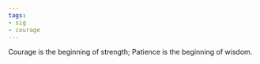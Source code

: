 ```yaml
---
tags:
- sig
- courage
---
```




Courage is the beginning of strength; Patience is the beginning of wisdom.